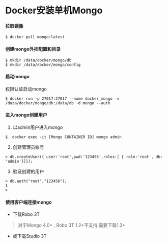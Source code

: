 # Docker安装单机Mongo
#### 拉取镜像
```
$ docker pull mongo:latest
```
#### 创建mongo外挂配置和目录
```
$ mkdir /data/docker/mongo/db
$ mkdir /data/docker/mongo/config
```
#### 启动mongo
权限认证启动mongo
```
$ docker run -p 27017:27017 --name docker_mongo -v /data/docker/mongo/db:/data/db -d mongo --auth
```
#### 进入mongo创建用户
1. 以admin用户进入mongo
```
$  docker exec -it [Mongo CONTAINER ID] mongo admin
```
2. 创建管理员帐号
```
> db.createUser({ user:'root',pwd:'123456',roles:[ { role:'root', db: 'admin'}]});
```
3. 验证创建的用户
```
> db.auth("root","123456");
1
>
```

#### 使用客户端连接mongo
- 下载Robo 3T
> 对于Mongo 4.0+ , Robo 3T 1.2+不支持,需要下载1.3+
- 或下载Studio 3T
